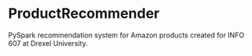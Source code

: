 # ProductRecommender
PySpark recommendation system for Amazon products created for INFO 607 at Drexel University.
